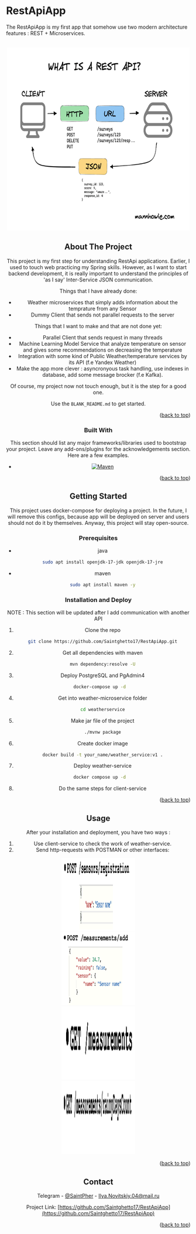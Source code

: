 # RestApiApp
The RestApiApp is my first app that somehow use two modern architecture features : REST + Microservices. 

<a id="readme-top"></a>



<!-- PROJECT LOGO -->
<br />
<div align="center">
  <a href="https://github.com/Saintghetto17/RestApiApp/blob/main/readme_images/rest-api.png">
    <img src="readme_images/rest-api.png" alt="Logo" width="500" height="500">
  </a>


<!-- ABOUT THE PROJECT -->
## About The Project


This project is my first step for understanding RestApi applications. Earlier, I used to touch web practicing my Spring skills. However, as I want to start backend development, it is really important
to understand the principles of 'as I say' Inter-Service JSON communication.  

Things that I have already done:
* Weather microservices that simply adds information about the temprature from any Sensor
* Dummy Client that sends not parallel requests to the server

Things that I want to make and that are not done yet:
* Parallel Client that sends request in many threads
* Machine Learning Model Service that analyze temperature on sensor and gives some recommendations on decreasing the temperature
* Integration with some kind of Public Weather/temperature services by its API (f.e Yandex Weather) 
* Make the app more clever : asyncronyous task handling, use indexes in database, add some message brocker (f.e Kafka).
  
Of course, my project now not touch enough, but it is the step for a good one.

Use the `BLANK_README.md` to get started.

<p align="right">(<a href="#readme-top">back to top</a>)</p>



### Built With

This section should list any major frameworks/libraries used to bootstrap your project. Leave any add-ons/plugins for the acknowledgements section. Here are a few examples.

* [![Maven][Apache-Maven]][Maven-url]

<p align="right">(<a href="#readme-top">back to top</a>)</p>



<!-- GETTING STARTED -->
## Getting Started

This project uses docker-compose for deploying a project. In the future, I will remove this configs, because app will be deployed on server and users should not do it by themselves.
Anyway, this project will stay open-source.




### Prerequisites

* java
  ```sh
  sudo apt install openjdk-17-jdk openjdk-17-jre
  ```
* maven
  ```sh
  sudo apt install maven -y
  ```

### Installation and Deploy

NOTE : This section will be updated after I add communication with another API

1. Clone the repo
   ```sh
   git clone https://github.com/Saintghetto17/RestApiApp.git
   ```
2. Get all dependencies with maven
   ```sh
   mvn dependency:resolve -U
   ```
3. Deploy PostgreSQL and PgAdmin4
  ```sh
   docker-compose up -d
   ```

4. Get into weather-microservice folder
   ```sh
   cd weatherservice
   ```

5. Make jar file of the project
   ```sh
   ./mvnw package
   ```
6. Create docker image
   ```sh
   docker build -t your_name/weather_service:v1 .
   ```
7. Deploy weather-service
  ```sh
   docker compose up -d
   ```
8. Do the same steps for client-service

<p align="right">(<a href="#readme-top">back to top</a>)</p>



<!-- USAGE EXAMPLES -->
## Usage

After your installation and deployment, you have two ways :
1. Use client-service to check the work of weather-service.
2. Send http-requests with POSTMAN or other interfaces:
  <div align="center">
  <a href="https://github.com/Saintghetto17/RestApiApp/blob/main/readme_images/post-register.png">
    <img src="readme_images/post-register.png" alt="Logo" width="200" height="200">
  </a>
    
  <br/>
  
  <div align="center">
  <a href="https://github.com/Saintghetto17/RestApiApp/blob/main/readme_images/post_add_measure.png">
    <img src="readme_images/post_add_measure.png" alt="Logo" width="200" height="200">
  </a>
    
  <br/>
  
  <div align="center">
  <a href="https://github.com/Saintghetto17/RestApiApp/blob/main/readme_images/get_all.png">
    <img src="readme_images/get_all.png" alt="Logo" width="200" height="200">
  </a>
    
  <br/>
  
  <div align="center">
  <a href="https://github.com/Saintghetto17/RestApiApp/blob/main/readme_images/get_rainy.png">
      <img src="readme_images/get_rainy.png" alt="Logo" width="200" height="200">
  </a>
    
<p align="right">(<a href="#readme-top">back to top</a>)</p>





<!-- CONTACT -->
## Contact

Telegram - [@SaintPher](https://t.me/SaintPher) - Ilya.Novitskiy.04@mail.ru

Project Link: [https://github.com/Saintghetto17/RestApiApp](https://github.com/Saintghetto17/RestApiApp)

<p align="right">(<a href="#readme-top">back to top</a>)</p>



<!-- MARKDOWN LINKS & IMAGES -->
<!-- https://www.markdownguide.org/basic-syntax/#reference-style-links -->
[Maven-url]: https://maven.apache.org/
[Apache-Maven]: https://img.shields.io/badge/Apache-Maven
